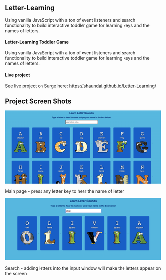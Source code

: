 ## Letter-Learning
Using vanilla JavaScript with a ton of event listeners and search functionality to build interactive toddler game for learning keys and the names of letters.


#### Letter-Learning Toddler Game

Using vanilla JavaScript with a ton of event listeners and search functionality to build interactive toddler game for learning keys and the names of letters.

#### Live project

See live project on Surge here: https://shaundai.github.io/Letter-Learning/

## Project Screen Shots
![Project main page](./ScreenshotMain.png?raw=true "Main page - press any letter key to hear the name of letter")

Main page - press any letter key to hear the name of letter

![Search](./ScreenshotSearch.png?raw=true "Search - adding letters into the input window will make the letters appear on the screen")

Search - adding letters into the input window will make the letters appear on the screen